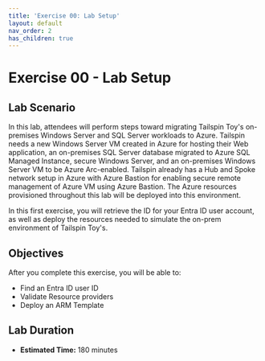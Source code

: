 ```yaml
---
title: 'Exercise 00: Lab Setup'
layout: default
nav_order: 2
has_children: true
---
```


# Exercise 00 - Lab Setup

## Lab Scenario

In this lab, attendees will perform steps toward migrating Tailspin Toy's on-premises Windows Server and SQL Server workloads to Azure. Tailspin needs a new Windows Server VM created in Azure for hosting their Web application, an on-premises SQL Server database migrated to Azure SQL Managed Instance, secure Windows Server, and an on-premises Windows Server VM to be Azure Arc-enabled.
Tailspin already has a Hub and Spoke network setup in Azure with Azure Bastion for enabling secure remote management of Azure VM using Azure Bastion. The Azure resources provisioned throughout this lab will be deployed into this environment.

In this first exercise, you will retrieve the ID for your Entra ID user account, as well as deploy the resources needed to simulate the on-prem environment of Tailspin Toy's.

## Objectives

After you complete this exercise, you will be able to:

* Find an Entra ID user ID
* Validate Resource providers
* Deploy an ARM Template

## Lab Duration

* **Estimated Time:** 180 minutes
